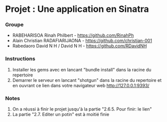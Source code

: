 # Projet : Une application en Sinatra

### Groupe
- RABEHARISOA Rinah Philbert - https://github.com/RinahPh
- Alain Christian RADAFIARIJAONA - https://github.com/christian-001
- Rabedaoro David N H / David N H - https://github.com/RDavidNH

### Instructions
1. Installer les gems avec en lancant "bundle install" dans la racine du repertoire
2. Demarrer le serveur en lancant "shotgun" dans la racine du repertoire et en ouvrant ce lien dans votre navigateur web http://127.0.0.1:9393/

### Notes
1. On a réussi à finir le projet jusqu'à la partie "2.6.5. Pour finir: le lien"
2. La partie "2.7. Editer un potin" est à moitié finie 
